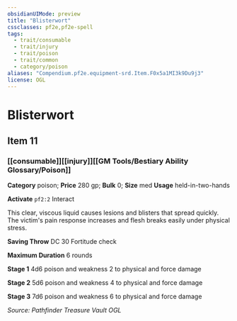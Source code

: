 ```yaml
---
obsidianUIMode: preview
title: "Blisterwort"
cssclasses: pf2e,pf2e-spell
tags:
  - trait/consumable
  - trait/injury
  - trait/poison
  - trait/common
  - category/poison
aliases: "Compendium.pf2e.equipment-srd.Item.F0x5a1MI3k9Du9j3"
license: OGL
---
```

# Blisterwort
## Item 11
### [[consumable]][[injury]][[GM Tools/Bestiary Ability Glossary/Poison]]

**Category** poison; 
**Price** 280 gp; 
**Bulk** 0; **Size** med
**Usage** held-in-two-hands

**Activate** `pf2:2` Interact

This clear, viscous liquid causes lesions and blisters that spread quickly. The victim's pain response increases and flesh breaks easily under physical stress.

**Saving Throw** DC 30 Fortitude check

**Maximum Duration** 6 rounds

**Stage 1** 4d6 poison and weakness 2 to physical and force damage

**Stage 2** 5d6 poison and weakness 4 to physical and force damage

**Stage 3** 7d6 poison and weakness 6 to physical and force damage

*Source: Pathfinder Treasure Vault*
*OGL*
